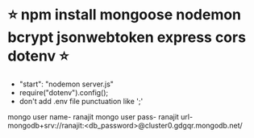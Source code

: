 # ⭐️ npm install mongoose nodemon bcrypt jsonwebtoken express cors dotenv ⭐️

- "start": "nodemon server.js"
- require("dotenv").config();
- don't add .env file punctuation like ';'


mongo user name- ranajit
mongo user pass- ranajit
url- mongodb+srv://ranajit:<db_password>@cluster0.gdgqr.mongodb.net/